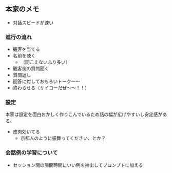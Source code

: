 ## 本家のメモ
- 対話スピードが速い

### 進行の流れ
- 観客を当てる
- 名前を聴く
  - （聞こえないふり多い）
- 観客側の質問聞く
- 質問返し
- 回答に対しておもろいトーク～～
- 終わらせる（サイコーだぜ～～！！）

### 設定
本家は設定を面白おかしく作りこんでいるため話の幅が広げやすいし安定感がある。
- 皮肉効いてる
  - 京都人のように振舞ってください、とか？

### 会話例の学習について
- セッション間の隙間時間にいい例を抽出してプロンプトに加える
